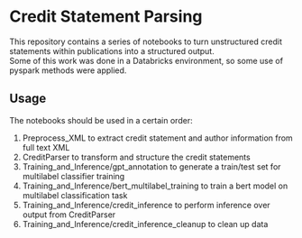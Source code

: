 # Credit Statement Parsing
This repository contains a series of notebooks to turn unstructured credit statements within publications into a structured output.
<br>
Some of this work was done in a Databricks environment, so some use of pyspark methods were applied.

## Usage
The notebooks should be used in a certain order:
1. Preprocess_XML to extract credit statement and author information from full text XML
2. CreditParser to transform and structure the credit statements
3. Training_and_Inference/gpt_annotation to generate a train/test set for multilabel classifier training
4. Training_and_Inference/bert_multilabel_training to train a bert model on multilabel classification task
5. Training_and_Inference/credit_inference to perform inference over output from CreditParser
6. Training_and_Inference/credit_inference_cleanup to clean up data